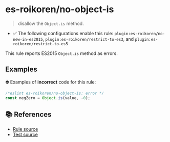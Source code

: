 # es-roikoren/no-object-is
> disallow the `Object.is` method.

- ✅ The following configurations enable this rule: `plugin:es-roikoren/no-new-in-es2015`, `plugin:es-roikoren/restrict-to-es3`, and `plugin:es-roikoren/restrict-to-es5`

This rule reports ES2015 `Object.is` method as errors.

## Examples

⛔ Examples of **incorrect** code for this rule:

```js
/*eslint es-roikoren/no-object-is: error */
const negZero = Object.is(value, -0);
```

## 📚 References

- [Rule source](https://github.com/roikoren755/eslint-plugin-es/blob/v0.0.2/src/rules/no-object-is.ts)
- [Test source](https://github.com/roikoren755/eslint-plugin-es/blob/v0.0.2/tests/src/rules/no-object-is.ts)
